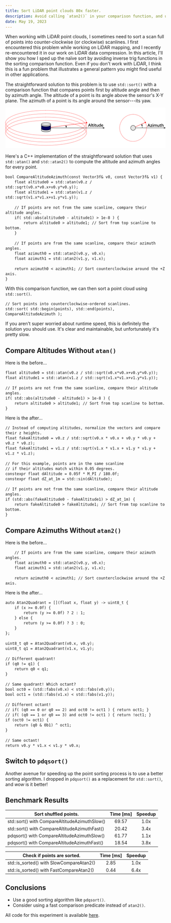 ```yaml
---
title: Sort LiDAR point clouds 80x faster.
description: Avoid calling `atan2()` in your comparison function, and use a recent sorting algorithm like `pdqsort()`.
date: May 19, 2023
---
```


When working with LiDAR point clouds, I sometimes need to sort a scan full of points into counter-clockwise (or clockwise) scanlines.
I first encountered this problem while working on LiDAR mapping, and I recently re-encountered it in our work on LiDAR data compression.
In this article, I'll show you how I sped up the na&#239;ve sort by avoiding inverse trig functions in the sorting comparison function.
Even if you don't work with LiDAR, I think this is a fun problem that illustrates a general pattern you might find useful in other applications.

The straightforward solution to this problem is to use `std::sort()` with a comparison function that compares points first by altitude angle and then by azimuth angle.
The altitude of a point is its angle above the sensor's X-Y plane. The azimuth of a point is its angle around the sensor---its yaw.

![A diagram showing the altitude and azimuth coordinates that define a LiDAR point in spherical coordinates](/posts/0000-sort-points/figures/lidar-coordinates.svg)

Here's a C++ implementation of the straightforward solution that uses `std::atan()` and `std::atan2()` to compute the altitude and azimuth angles for every point.

    bool CompareAltitudeAzimuth(const Vector3f& v0, const Vector3f& v1) {
        float altitude0 = std::atan(v0.z / std::sqrt(v0.x*v0.x+v0.y*v0.y));
        float altitude1 = std::atan(v1.z / std::sqrt(v1.x*v1.x+v1.y*v1.y));

        // If points are not from the same scanline, compare their altitude angles.
        if( std::abs(altitude0 - altitude1) > 1e-8 ) {
            return altitude0 > altitude1; // Sort from top scanline to bottom.
        }

        // If points are from the same scanline, compare their azimuth angles.
        float azimuth0 = std::atan2(v0.y, v0.x);
        float azimuth1 = std::atan2(v1.y, v1.x);

        return azimuth0 < azimuth1; // Sort counterclockwise around the +Z axis.
    }

With this comparison function, we can then sort a point cloud using `std::sort()`.

    // Sort points into counterclockwise-ordered scanlines.
    std::sort( std::begin(points), std::end(points), CompareAltitudeAzimuth );

If you aren't super worried about runtime speed, this is definitely the solution you should use.
It's clear and maintainable, but unfortunately it's pretty slow.

## Compare Altitudes Without `atan()`

Here is the before...

    float altitude0 = std::atan(v0.z / std::sqrt(v0.x*v0.x+v0.y*v0.y));
    float altitude1 = std::atan(v1.z / std::sqrt(v1.x*v1.x+v1.y*v1.y));

    // If points are not from the same scanline, compare their altitude angles.
    if( std::abs(altitude0 - altitude1) > 1e-8 ) {
        return altitude0 > altitude1; // Sort from top scanline to bottom.
    }

Here is the after...

    // Instead of computing altitudes, normalize the vectors and compare their z heights.
    float fakeAltitude0 = v0.z / std::sqrt(v0.x * v0.x + v0.y * v0.y + v0.z * v0.z);
    float fakeAltitude1 = v1.z / std::sqrt(v1.x * v1.x + v1.y * v1.y + v1.z * v1.z);

    // For this example, points are in the same scanline
    // if their altitudes match within 0.05 degrees.
    constexpr float dAltitude = 0.05f * M_PI / 180.0f;
    constexpr float dZ_at_1m = std::sin(dAltitude);

    // If points are not from the same scanline, compare their altitude angles.
    if (std::abs(fakeAltitude0 - fakeAltitude1) > dZ_at_1m) {
        return fakeAltitude0 > fakeAltitude1; // Sort from top scanline to bottom.
    }

## Compare Azimuths Without `atan2()`

Here is the before...

        // If points are from the same scanline, compare their azimuth angles.
        float azimuth0 = std::atan2(v0.y, v0.x);
        float azimuth1 = std::atan2(v1.y, v1.x);

        return azimuth0 < azimuth1; // Sort counterclockwise around the +Z axis.

Here is the after...

    auto Atan2Quadrant = [](float x, float y) -> uint8_t {
        if (x >= 0.0f) {
            return (y >= 0.0f) ? 2 : 1;
        } else {
            return (y >= 0.0f) ? 3 : 0;
        }
    };

    uint8_t q0 = Atan2Quadrant(v0.x, v0.y);
    uint8_t q1 = Atan2Quadrant(v1.x, v1.y);

    // Different quadrant!
    if (q0 != q1) {
        return q0 < q1;
    }

    // Same quadrant! Which octant?
    bool oct0 = (std::fabs(v0.x) < std::fabs(v0.y));
    bool oct1 = (std::fabs(v1.x) < std::fabs(v1.y));

    // Different octant!
    // if( (q0 == 0 or q0 == 2) and oct0 != oct1 ) { return oct1; }
    // if( (q0 == 1 or q0 == 3) and oct0 != oct1 ) { return !oct1; }
    if (oct0 != oct1) {
        return (q0 & 0b1) ^ oct1;
    }

    // Same octant!
    return v0.y * v1.x < v1.y * v0.x;

## Switch to `pdqsort()`
Another avenue for speeding up the point sorting process is to use a better sorting algorithm.
I dropped in `pdqsort()` as a replacement for `std::sort()`, and *wow* is it better!

## Benchmark Results

| Sort shuffled points.               | Time [ms] | Speedup |
|-------------------------------------|:---------:|:-------:|
| std::sort() with CompareAltitudeAzimuthSlow() |    69.57  |   1.0x  |
| std::sort() with CompareAltitudeAzimuthFast() |    20.42  |   3.4x  |
| pdqsort()   with CompareAltitudeAzimuthSlow() |    61.77  |   1.1x  |
| pdqsort()   with CompareAltitudeAzimuthFast() |    18.54  |   3.8x  |



| Check if points are sorted.              | Time [ms] | Speedup |
|------------------------------------------|:---------:|:-------:|
| std::is_sorted() with SlowCompareAtan2() |    2.85   |   1.0x  |
| std::is_sorted() with FastCompareAtan2() |    0.44   |   6.4x  |

## Conclusions

* Use a good sorting algorithm like `pdqsort()`.
* Consider using a fast comparison predicate instead of `atan2()`.

All code for this experiment is available [here](/posts/0000-sort-points/code).

